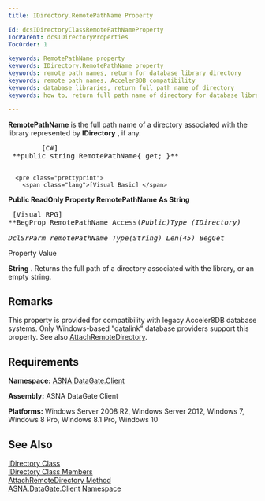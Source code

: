 ```yaml
---
title: IDirectory.RemotePathName Property

Id: dcsIDirectoryClassRemotePathNameProperty
TocParent: dcsIDirectoryProperties
TocOrder: 1

keywords: RemotePathName property
keywords: IDirectory.RemotePathName property 
keywords: remote path names, return for database library directory
keywords: remote path names, Acceler8DB compatibility
keywords: database libraries, return full path name of directory
keywords: how to, return full path name of directory for database library

---
```


**RemotePathName** is the full path name of a directory associated with the library represented by **IDirectory** , if any.
<pre class="prettyprint">
        <span class="lang">[C#]</span>
 **public string RemotePathName{ get; }** 
      </pre>
      <pre class="prettyprint">
        <span class="lang">[Visual Basic] </span>
 **Public ReadOnly Property RemotePathName As String** 
      </pre>
      <pre class="prettyprint">
        <span class="lang">[Visual RPG]</span>
 **BegProp RemotePathName Access(*Public)Type (IDirectory)<br />       DclSrParm remotePathName Type(*String) Len(45)
    BegGet** 
      </pre>

Property Value <p> **String** . Returns the full path of a directory associated with the library, or an empty string. 
## Remarks

This property is provided for compatibility with legacy Acceler8DB database systems. Only Windows-based "datalink" database providers support this property. See also [ AttachRemoteDirectory](idirectory-class-attach-remote-directory-method.html).
## Requirements

**Namespace:** [ASNA.DataGate.Client](datagate-client-namespace.html) 

**Assembly:** ASNA DataGate Client

**Platforms:** Windows Server 2008 R2, Windows Server 2012, Windows 7, Windows 8 Pro, Windows 8.1 Pro, Windows 10
## See Also


[IDirectory Class](idirectory-class.html)
      <br />
[IDirectory Class Members](idirectory-members.html)
      <br />
      [AttachRemoteDirectory 
					Method](idirectory-class-attach-remote-directory-method.html)
      <br />
[ASNA.DataGate.Client Namespace](datagate-client-namespace.html)

